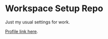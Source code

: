 # Workspace Setup Repo

Just my usual settings for work.

[Profile link here](vscodium://profile/github/e0c573f6f644064ae23f51a5ee30c624).